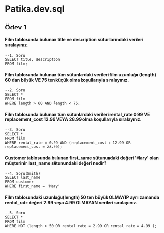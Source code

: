 # Patika.dev.sql

## Ödev 1

#### Film tablosunda bulunan title ve description sütunlarındaki verileri sıralayınız.
```
--1. Soru
SELECT title, description
FROM film;
```

#### Film tablosunda bulunan tüm sütunlardaki verileri film uzunluğu (length) 60 dan büyük VE 75 ten küçük olma koşullarıyla sıralayınız.
```
--2. Soru
SELECT *
FROM film
WHERE length > 60 AND length < 75;
```

#### Film tablosunda bulunan tüm sütunlardaki verileri rental_rate 0.99 VE replacement_cost 12.99 VEYA 28.99 olma koşullarıyla sıralayınız.
```
--3. Soru
SELECT *
FROM film
WHERE rental_rate = 0.99 AND (replacement_cost = 12.99 OR replacement_cost = 28.99);
```

#### Customer tablosunda bulunan first_name sütunundaki değeri 'Mary' olan müşterinin last_name sütunundaki değeri nedir?
```
--4. Soru(Smith)
SELECT last_name
FROM customer
WHERE first_name = 'Mary'
```

#### Film tablosundaki uzunluğu(length) 50 ten büyük OLMAYIP aynı zamanda rental_rate değeri 2.99 veya 4.99 OLMAYAN verileri sıralayınız.
```
--5. Soru
SELECT *
FROM film
WHERE NOT (length > 50 OR rental_rate = 2.99 OR rental_rate = 4.99 );
```
